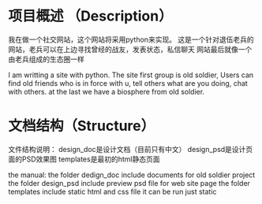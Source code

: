 项目概述 （Description）
====================
我在做一个社交网站，这个网站将采用python来实现。
这是一个针对退伍老兵的网站，老兵可以在上边寻找曾经的战友，发表状态，私信聊天
网站最后就像一个由老兵组成的生态圈一样

I am writting a site with python.
The site first group is old soldier, Users can find old friends who is in force with u, tell others what are you doing, chat with others.
at the last we have a biosphere from old soldier.

文档结构（Structure）
=====================
文件结构说明：
design_doc是设计文档（目前只有中文）
design_psd是设计页面的PSD效果图
templates是最初的html静态页面

the manual:
the folder dedign_doc include documents for old soldier project
the folder design_psd include preview psd file for web site page
the folder templates include static html and css file it can be run just static
